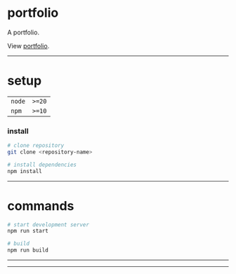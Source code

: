 # portfolio

A portfolio.

View [portfolio](https://jimj92120.github.io/portfolio/).

---

# setup

|        |        |
| ------ | ------ |
| `node` | `>=20` |
| `npm`  | `>=10` |

### install

```sh
# clone repository
git clone <repository-name>

# install dependencies
npm install
```

---

# commands

```sh
# start development server
npm run start

# build
npm run build
```

---

---

#
